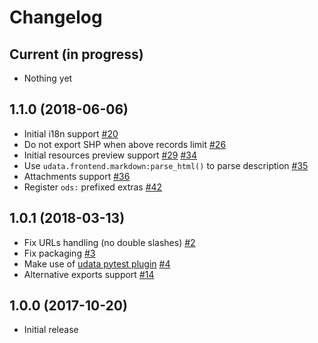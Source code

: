 # Changelog

## Current (in progress)

- Nothing yet

## 1.1.0 (2018-06-06)

- Initial i18n support [#20](https://github.com/opendatateam/udata-ods/pull/20)
- Do not export SHP when above records limit [#26](https://github.com/opendatateam/udata-ods/pull/20)
- Initial resources preview support [#29](https://github.com/opendatateam/udata-ods/pull/29) [#34](https://github.com/opendatateam/udata-ods/pull/34)
- Use `udata.frontend.markdown:parse_html()` to parse description [#35](https://github.com/opendatateam/udata-ods/pull/35)
- Attachments support [#36](https://github.com/opendatateam/udata-ods/pull/36)
- Register `ods:` prefixed extras [#42](https://github.com/opendatateam/udata-ods/pull/42)

## 1.0.1 (2018-03-13)

- Fix URLs handling (no double slashes) [#2](https://github.com/opendatateam/udata-ods/pull/2)
- Fix packaging [#3](https://github.com/opendatateam/udata-ods/pull/3)
- Make use of [udata pytest plugin](opendatateam/udata#1400) [#4](https://github.com/opendatateam/udata-ods/pull/4)
- Alternative exports support [#14](https://github.com/opendatateam/udata-ods/pull/14)

## 1.0.0 (2017-10-20)

- Initial release
